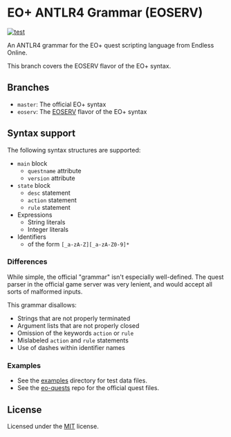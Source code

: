 # EO+ ANTLR4 Grammar (EOSERV)

[![test](https://github.com/Cirras/eoplus-antlr4/actions/workflows/test.yml/badge.svg?event=push&branch=eoserv)](https://github.com/Cirras/eoplus-antlr4/actions/workflows/test.yml)

An ANTLR4 grammar for the EO+ quest scripting language from Endless Online.

This branch covers the EOSERV flavor of the EO+ syntax.

## Branches

- `master`: The official EO+ syntax
- `eoserv`: The [EOSERV](https://eoserv.net) flavor of the EO+ syntax

## Syntax support

The following syntax structures are supported:

- `main` block
  - `questname` attribute
  - `version` attribute
- `state` block
  - `desc` statement
  - `action` statement
  - `rule` statement
- Expressions
  - String literals
  - Integer literals
- Identifiers
  - of the form `[_a-zA-Z][_a-zA-Z0-9]*`

### Differences

While simple, the official "grammar" isn't especially well-defined.
The quest parser in the official game server was very lenient, and would accept all sorts of
malformed inputs.

This grammar disallows:

- Strings that are not properly terminated
- Argument lists that are not properly closed
- Omission of the keywords `action` or `rule`
- Mislabeled `action` and `rule` statements
- Use of dashes within identifier names

### Examples

- See the [examples](examples) directory for test data files.
- See the [eo-quests](https://github.com/Cirras/eo-quests) repo for the official quest files.

## License

Licensed under the [MIT](LICENSE) license.